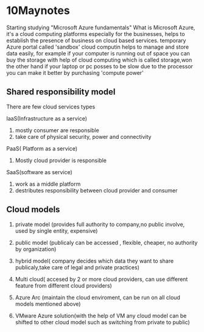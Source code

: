 # 10Maynotes
Starting studying "Microsoft Azure fundamentals"
What is Microsoft Azure, it's a cloud computing platforms especially for the businesses, helps to establish the presence of business on cloud based services.
temporary Azure portal called 'sandbox'
cloud computin helps to manage and store data easily, for example if your computer is running out of space you can buy the storage with help of cloud computing which is called storage,won the other hand if your laptop or pc posses to be slow due to the processor you can make it better by purchasing 'compute power'

## Shared responsibility model
There are few cloud services types

IaaS(Infrastructure as a service)

1) mostly consumer are responsible 
2) take care of physical security, power and connectivity 

PaaS( Platform as a service)

1) Mostly cloud provider is responsible

SaaS(software as service)

1) work as a middle platform 
2) destributes responsibility between cloud provider and consumer 

## Cloud models 
1) private model (provides full authority to company,no public involve, used by single entity, expensive)
2) public model (publicaly can be accessed , flexible, cheaper, no authority by organization)
 
4) hybrid model( company decides which data they want to share publicaly,take care of legal and private practices)

5) Multi cloud( accesed by 2 or more cloud providers, can use different feature from different cloud providers)
6) Azure Arc (maintain the cloud enviroment, can be run on all cloud models mentioned above)
7) VMware Azure solution(with the help of VM any cloud model can be shifted to other cloud model such as switching from private to public)

